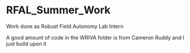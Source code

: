 # RFAL_Summer_Work
Work done as Robust Field Autonomy Lab Intern

A good amount of code in the WRIVA folder is from Cameron Ruddy and I just build upon it
